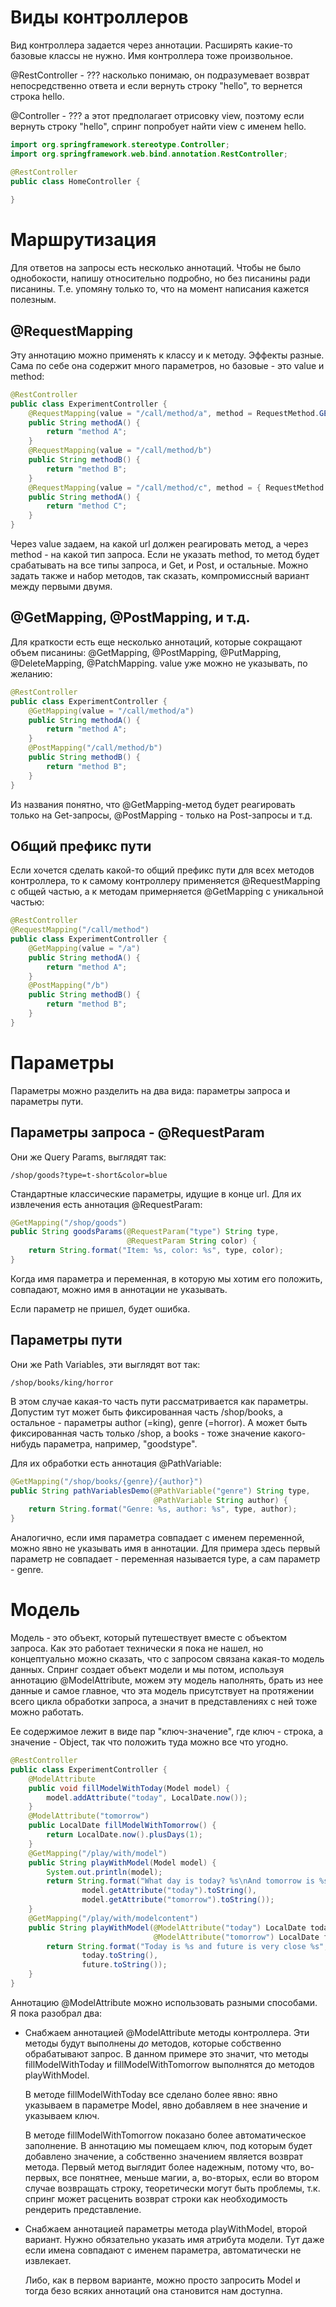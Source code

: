 # Виды контроллеров

Вид контроллера задается через аннотации. Расширять какие-то базовые классы не нужно. Имя контроллера тоже произвольное.

@RestController - ??? насколько понимаю, он подразумевает возврат непосредственно ответа и если вернуть строку "hello", то вернется строка hello.

@Controller - ??? а этот предполагает отрисовку view, поэтому если вернуть строку "hello", спринг попробует найти view с именем hello.

```java
import org.springframework.stereotype.Controller;
import org.springframework.web.bind.annotation.RestController;

@RestController
public class HomeController {
    
}
```

# Маршрутизация

Для ответов на запросы есть несколько аннотаций. Чтобы не было однобокости, напишу относительно подробно, но без писанины ради писанины. Т.е. упомяну только то, что на момент написания кажется полезным.

## @RequestMapping

Эту аннотацию можно применять к классу и к методу. Эффекты разные. Сама по себе она содержит много параметров, но базовые - это value и method:

```java
@RestController
public class ExperimentController {
    @RequestMapping(value = "/call/method/a", method = RequestMethod.GET)
    public String methodA() {
        return "method A";
    }
    @RequestMapping(value = "/call/method/b")
    public String methodB() {
        return "method B";
    }
    @RequestMapping(value = "/call/method/c", method = { RequestMethod.GET, RequestMethod.POST})
    public String methodA() {
        return "method C";
    }
}
```

Через value задаем, на какой url должен реагировать метод, а через method - на какой тип запроса. Если не указать method, то метод будет срабатывать на все типы запроса, и Get, и Post, и остальные. Можно задать также и набор методов, так сказать, компромиссный вариант между первыми двумя.

## @GetMapping, @PostMapping, и т.д.

Для краткости есть еще несколько аннотаций, которые сокращают объем писанины: @GetMapping, @PostMapping, @PutMapping, @DeleteMapping, @PatchMapping. value уже можно не указывать, по желанию:

```java
@RestController
public class ExperimentController {
    @GetMapping(value = "/call/method/a")
    public String methodA() {
        return "method A";
    }
    @PostMapping("/call/method/b")
    public String methodB() {
        return "method B";
    }
}
```

Из названия понятно, что @GetMapping-метод будет реагировать только на Get-запросы, @PostMapping - только на Post-запросы и т.д.

## Общий префикс пути

Если хочется сделать какой-то общий префикс пути для всех методов контроллера, то к самому контроллеру применяется @RequestMapping с общей частью, а к методам примерняется @GetMapping с уникальной частью:

```java
@RestController
@RequestMapping("/call/method")
public class ExperimentController {
    @GetMapping(value = "/a")
    public String methodA() {
        return "method A";
    }
    @PostMapping("/b")
    public String methodB() {
        return "method B";
    }
}
```

# Параметры

Параметры можно разделить на два вида: параметры запроса и параметры пути.

## Параметры запроса - @RequestParam

Они же Query Params, выглядят так:

```
/shop/goods?type=t-short&color=blue
```

Стандартные классические параметры, идущие в конце url. Для их извлечения есть аннотация @RequestParam:

```java
@GetMapping("/shop/goods")
public String goodsParams(@RequestParam("type") String type,
                          @RequestParam String color) {
    return String.format("Item: %s, color: %s", type, color);
}
```

Когда имя параметра и переменная, в которую мы хотим его положить, совпадают, можно имя в аннотации не указывать.

Если параметр не пришел, будет ошибка.



## Параметры пути

Они же Path Variables, эти выглядят вот так:

```
/shop/books/king/horror
```

В этом случае какая-то часть пути рассматривается как параметры. Допустим тут может быть фиксированная часть /shop/books, а остальное - параметры author (=king), genre (=horror). А может быть фиксированная часть только /shop, а books - тоже значение какого-нибудь параметра, например, "goodstype".

Для их обработки есть аннотация @PathVariable:

```java
@GetMapping("/shop/books/{genre}/{author}")
public String pathVariablesDemo(@PathVariable("genre") String type,
                                @PathVariable String author) {
    return String.format("Genre: %s, author: %s", type, author);
}
```

Аналогично, если имя параметра совпадает с именем переменной, можно явно не указывать имя в аннотации. Для примера здесь первый параметр не совпадает - переменная называется type, а сам параметр - genre.



# Модель

Модель - это объект, который путешествует вместе с объектом запроса. Как это работает технически я пока не нашел, но концептуально можно сказать, что с запросом связана какая-то модель данных. Спринг создает объект модели и мы потом, используя аннотацию @ModelAttribute, можем эту модель наполнять, брать из нее данные и самое главное, что эта модель присутствует на протяжении всего цикла обработки запроса, а значит в представлениях с ней тоже можно работать.

Ее содержимое лежит в виде пар "ключ-значение", где ключ - строка, а значение - Object, так что положить туда можно все что угодно.

```java
@RestController
public class ExperimentController {
    @ModelAttribute
    public void fillModelWithToday(Model model) {
        model.addAttribute("today", LocalDate.now());
    }
    @ModelAttribute("tomorrow")
    public LocalDate fillModelWithTomorrow() {
        return LocalDate.now().plusDays(1);
    }
    @GetMapping("/play/with/model")
    public String playWithModel(Model model) {
        System.out.println(model);
        return String.format("What day is today? %s\nAnd tomorrow is %s",
                model.getAttribute("today").toString(),
                model.getAttribute("tomorrow").toString());
    }
    @GetMapping("/play/with/modelcontent")
    public String playWithModel(@ModelAttribute("today") LocalDate today,
                                @ModelAttribute("tomorrow") LocalDate future) {
        return String.format("Today is %s and future is very close %s",
                today.toString(),
                future.toString());
    }
}
```

Аннотацию @ModelAttribute можно использовать разными способами. Я пока разобрал два:

* Снабжаем аннотацией @ModelAttribute методы контроллера. Эти методы будут выполнены *до* методов, которые собственно обрабатывают запрос. В данном примере это значит, что методы fillModelWithToday и fillModelWithTomorrow выполнятся до методов playWithModel.

  В методе fillModelWithToday все сделано более явно: явно указываем в параметре Model, явно добавляем в нее значение и указываем ключ.

  В методе fillModelWithTomorrow показано более автоматическое заполнение. В аннотацию мы помещаем ключ, под которым будет добавлено значение, а собственно значением является возврат метода. Первый метод выглядит более надежным, потому что, во-первых, все понятнее, меньше магии, а, во-вторых, если во втором случае возвращать строку, теоретически могут быть проблемы, т.к. спринг может расценить возврат строки как необходимость рендерить представление.

* Снабжаем аннотацией параметры метода playWithModel, второй вариант. Нужно обязательно указать имя атрибута модели. Тут даже если имена совпадают с именем параметра, автоматически не извлекает.

  Либо, как в первом варианте, можно просто запросить Model и тогда безо всяких аннотаций она становится нам доступна.

